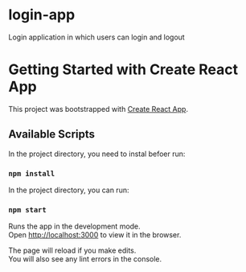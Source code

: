 # login-app
 Login application in which users can login and logout

# Getting Started with Create React App

This project was bootstrapped with [Create React App](https://github.com/facebook/create-react-app).

## Available Scripts

In the project directory, you need to instal befoer run:

### `npm install`

In the project directory, you can run:

### `npm start`

Runs the app in the development mode.\
Open [http://localhost:3000](http://localhost:3000) to view it in the browser.

The page will reload if you make edits.\
You will also see any lint errors in the console.
